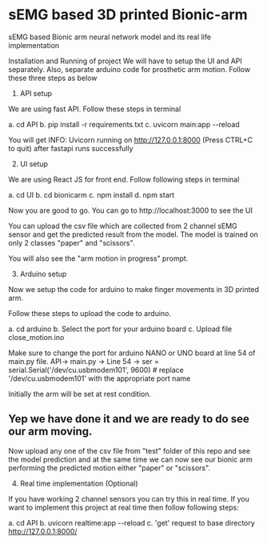 # sEMG based 3D printed Bionic-arm
sEMG based Bionic arm neural network model and its real life implementation

Installation and Running of project
We will have to setup the UI and API separately. Also, separate arduino code for prosthetic arm motion. Follow these three steps as below

1. API setup

We are using fast API. Follow these steps in terminal

a. cd API 
b. pip install -r requirements.txt
c. uvicorn main:app --reload

You will get INFO:     Uvicorn running on http://127.0.0.1:8000 (Press CTRL+C to quit) after fastapi runs successfully

2. UI setup

We are using React JS for front end. Follow following steps in terminal

a. cd UI
b. cd bionicarm
c. npm install
d. npm start

Now you are good to go. You can go to http://localhost:3000 to see the UI

You can upload the csv file which are collected from 2 channel sEMG sensor and get the predicted result from the model. 
The model is trained on only 2 classes "paper" and "scissors". 

You will also see the "arm motion in progress" prompt. 

3. Arduino setup

Now we setup the code for arduino to make finger movements in 3D printed arm. 

Follow these steps to upload the code to arduino. 

a. cd arduino
b. Select the port for your arduino board
c. Upload file close_motion.ino

Make sure to change the port for arduino NANO or UNO board at line 54 of main.py file.
API-> main.py -> Line 54 ->  ser = serial.Serial('/dev/cu.usbmodem101', 9600)  # replace '/dev/cu.usbmodem101' with the appropriate port name

Initially the arm will be set at rest condition.

## Yep we have done it and we are ready to do see our arm moving. 

Now upload any one of the csv file from "test" folder of this repo and see the model prediction and at the same time we can now see our 
bionic arm performing the predicted motion either "paper" or "scissors".

4. Real time implementation (Optional)

If you have working 2 channel sensors you can try this in real time. 
If you want to implement this project at real time then follow following steps:

a. cd API
b. uvicorn realtime:app --reload
c. 'get' request to base directory http://127.0.0.1:8000/




